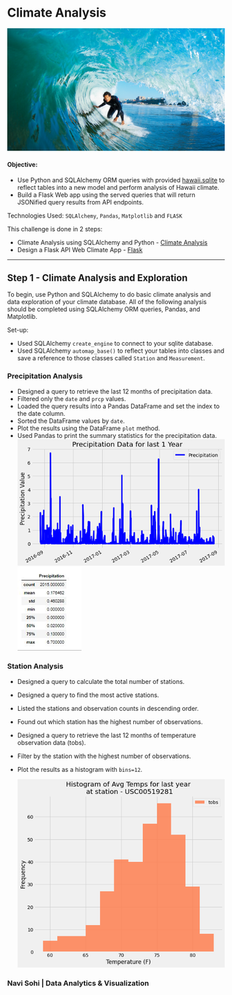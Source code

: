 # Climate Analysis

![surfs-up.png](Images/surfs-up.png)

#### Objective: 
- Use Python and SQLAlchemy ORM queries with provided [hawaii.sqlite](Resources/hawaii.sqlite) to reflect tables into a new model and perform analysis of Hawaii climate.
- Build a Flask Web app using the served queries that will return JSONified query results from API endpoints.

Technologies Used: `SQLAlchemy`, `Pandas`, `Matplotlib` and `FLASK`

This challenge is done in 2 steps:
- Climate Analysis using SQLAlchemy and Python - [Climate Analysis](Climate_Analysis.ipynb)
- Design a Flask API Web Climate App - [Flask](Codes/app.py)
- - -
## Step 1 - Climate Analysis and Exploration

To begin, use Python and SQLAlchemy to do basic climate analysis and data exploration of your climate database. All of the following analysis should be completed using SQLAlchemy ORM queries, Pandas, and Matplotlib.

Set-up:
* Used SQLAlchemy `create_engine` to connect to your sqlite database.
* Used SQLAlchemy `automap_base()` to reflect your tables into classes and save a reference to those classes called `Station` and `Measurement`.

### Precipitation Analysis

* Designed a query to retrieve the last 12 months of precipitation data.
* Filtered only the `date` and `prcp` values.
* Loaded the query results into a Pandas DataFrame and set the index to the date column.
* Sorted the DataFrame values by `date`.
* Plot the results using the DataFrame `plot` method.
* Used Pandas to print the summary statistics for the precipitation data.
    ![prcp](Images/prcp.png)
    ![stats](Images/stats.JPG)

### Station Analysis

* Designed a query to calculate the total number of stations.
* Designed a query to find the most active stations.
* Listed the stations and observation counts in descending order.
* Found out which station has the highest number of observations.
* Designed a query to retrieve the last 12 months of temperature observation data (tobs).
* Filter by the station with the highest number of observations.
* Plot the results as a histogram with `bins=12`.
   
   ![temp](Images/temp.png)
   


### Navi Sohi | Data Analytics & Visualization
